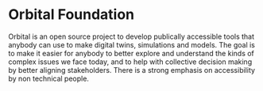 # Orbital Foundation

Orbital is an open source project to develop publically accessible tools that anybody can use to make digital twins, simulations and models. The goal is to make it easier for anybody to better explore and understand the kinds of complex issues we face today, and to help with collective decision making by better aligning stakeholders. There is a strong emphasis on accessibility by non technical people.
